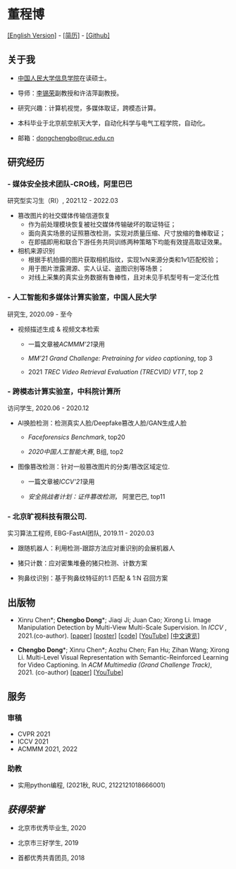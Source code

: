# **董程博**
[[English Version]](index.md) - 
[[简历]](Chengbo_Dong_CV.pdf) - 
[[Github]](https://github.com/dong03/)

## **关于我**
- [中国人民大学信息学院](http://info.ruc.edu.cn/)在读硕士。

- 导师：[李锡荣](http://lixirong.net/)副教授和许洁萍副教授。

- 研究兴趣：计算机视觉，多媒体取证，跨模态计算。

- 本科毕业于北京航空航天大学，自动化科学与电气工程学院，自动化。

- 邮箱：dongchengbo@ruc.edu.cn

## **研究经历**
### - 媒体安全技术团队-CRO线，阿里巴巴
研究型实习生（RI）,  2021.12 - 2022.03
- 篡改图片的社交媒体传输信道恢复
    - 作为前处理模块恢复被社交媒体传输破坏的取证特征；
    - 面向真实场景的证照篡改检测，实现对质量压缩、尺寸放缩的鲁棒取证；
    - 在即插即用和联合下游任务共同训练两种策略下均能有效提高取证效果。
- 相机来源识别
    - 根据手机拍摄的图片获取相机指纹，实现1vN来源分类和1v1匹配校验；
    - 用于图片泄露溯源、实人认证、盗图识别等场景；
    - 对线上采集的真实业务数据有鲁棒性，且对未见手机型号有一定泛化性
    
### - 人工智能和多媒体计算实验室，中国人民大学
研究生,             2020.09 - 至今


- 视频描述生成 & 视频文本检索

    - 一篇文章被*ACMMM'21*录用

    - *MM'21 Grand Challenge: Pretraining for video captioning*, top 3
    
    - 2021 *TREC Video Retrieval Evaluation (TRECVID) VTT*, top 2

### - 跨模态计算实验室，中科院计算所
访问学生, 2020.06 - 2020.12

- AI换脸检测：检测真实人脸/Deepfake篡改人脸/GAN生成人脸

    - *Faceforensics Benchmark*,  top20

    - *2020中国人工智能大赛*, B组, top2

- 图像篡改检测：针对一般篡改图片的分类/篡改区域定位.

    - 一篇文章被*ICCV'21*录用

    - *安全挑战者计划：证件篡改检测*， 阿里巴巴, top11


### - 北京旷视科技有限公司.
实习算法工程师, EBG-FastAI团队, 2019.11 - 2020.03

- 跟随机器人：利用检测-跟踪方法应对重识别的会展机器人

- 猪只计数：应对密集堆叠的猪只检测、计数方案

- 狗鼻纹识别：基于狗鼻纹特征的1:1 匹配 & 1:N 召回方案

## **出版物**

- Xinru Chen\*; **Chengbo Dong**\*; Jiaqi Ji; Juan Cao; Xirong Li. Image Manipulation Detection by Multi-View Multi-Scale Supervision.
In *ICCV* , 2021.(co-author). [[paper](https://openaccess.thecvf.com/content/ICCV2021/papers/Chen_Image_Manipulation_Detection_by_Multi-View_Multi-Scale_Supervision_ICCV_2021_paper.pdf)] [[poster](mvssnet_poster.pdf)] [[code](https://github.com/dong03/MVSS-Net)] [[YouTube](https://youtu.be/TbZSklpYkeU)] [[中文速览]](https://mp.weixin.qq.com/s/Jkq2gQX-_Ss3kziIJU-oEg) 

- **Chengbo Dong**\*; Xinru Chen\*; Aozhu Chen; Fan Hu; Zihan Wang; Xirong Li. Multi-Level Visual Representation with Semantic-Reinforced Learning for Video Captioning. In *ACM Multimedia (Grand Challenge Track)*, 2021. (co-author) [[paper]](https://dl.acm.org/doi/10.1145/3474085.3479217) [[YouTube](https://youtu.be/jl-75Sz_QUw)]

## **服务**
### 审稿
- CVPR 2021
- ICCV 2021
- ACMMM 2021, 2022

### 助教
- 实用python编程, (2021秋, RUC, 2122121018666001)

## *获得荣誉*
- 北京市优秀毕业生, 2020

- 北京市三好学生, 2019

- 首都优秀共青团员, 2018